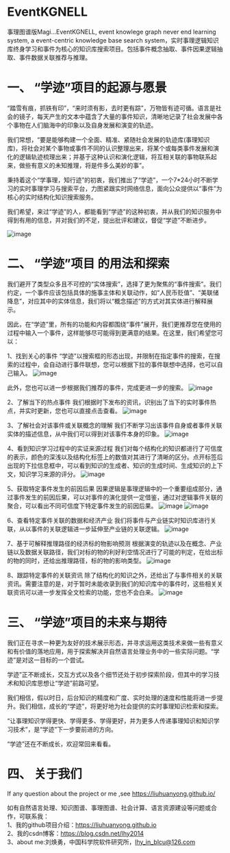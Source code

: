 # EventKGNELL
事理图谱版Magi...EventKGNELL, event knowlege graph never end learning system, a event-centric knowledge base search system，实时事理逻辑知识库终身学习和事件为核心的知识库搜索项目。包括事件概念抽取、事件因果逻辑抽取、事件数据关联推荐与推理。


# 一、 “学迹”项目的起源与愿景
“踏雪有痕，抓铁有印”，“来时须有影，去时更有踪”，万物皆有迹可循。语言是社会的镜子，每天产生的文本中蕴含了大量的事件知识，清晰地记录了社会发展中各个事物在人们脑海中的印象以及自身发展和演变的轨迹。

我们常想，“要是能够构建一个全面、精准、紧随社会发展的轨迹库(事理知识库)，将社会对某个事物或事件不同的认识整理出来，将某个或每类事件发展和演化的逻辑轨迹梳理出来；并基于这种认识和演化逻辑，将互相关联的事物联系起来，做些有意义的未知推理，将是件多么美妙的事”。

秉持着这个“学事理，知行迹”的初衷，我们推出了“学迹”，一个7*24小时不断学习的实时事理学习与搜索平台，力图紧跟实时网络信息，面向公众提供以“事件”为核心的实时结构化知识搜索服务。

我们希望，来过“学迹”的人，都能看到“学迹”的这种初衷，并从我们的知识服务中得到有用的信息，并对我们的不足，提出批评和建议，督促“学迹”不断进步。

![image](https://github.com/liuhuanyong/EventKGNELL/blob/master/image/main.jpg)


# 二、 “学迹”项目 的用法和探索
我们避开了类型众多且不可控的“实体搜索”，选择了更为聚焦的“事件搜索”。我们约定，一个事件应该包括具体的施事主体和关联动作，如“人民币贬值”、“美联储降息”，对应其中的实体信息，我们将以“概念描述”的方式对其实体进行解释展示。

因此，在“学迹”里，所有的功能和内容都围绕“事件”展开，我们更推荐您在使用的过程中输入一个事件，这样能够尽可能得到更满意的结果。在这里，我们希望您可以：

1、找到关心的事件
“学迹”以搜索框的形态出现，并限制在指定事件的搜索，在搜索的过程中，会自动进行事件联想，您可以根据下拉的事件联想中选择，也可以自己输入。
![image](https://github.com/liuhuanyong/EventKGNELL/blob/master/image/main.jpg)



此外，您也可以进一步根据我们推荐的事件，完成更进一步的搜索。
![image](https://github.com/liuhuanyong/EventKGNELL/blob/master/image/event_think.jpg)


2、了解当下的热点事件
我们根据时下发布的资讯，识别出了当下的实时事件热点，并实时更新，您也可以直接点击查看。
![image](hhttps://github.com/liuhuanyong/EventKGNELL/blob/master/image/hotevent.jpg)


3、了解社会对该事件或关联概念的理解
我们不断学习出该事件自身或者事件关联实体的描述信息，从中我们可以得到对该事件本身的印象。
![image](https://github.com/liuhuanyong/EventKGNELL/blob/master/image/learn_concept.jpg)


4、看到知识学习过程中的实证来源过程
我们对每个结构化的知识都进行了可信度的表示，颜色的深浅以及结构化标签上的数值对其进行了清晰的区分。点开标签后出现的下拉信息框中，可以看到知识的生成者、知识的生成时间、生成知识的上下文，知识学习来源的评分。
![image](https://github.com/liuhuanyong/EventKGNELL/blob/master/image/learn_cause.jpg)


5、获取特定事件发生的前因后果
因果逻辑是事理逻辑中的一个重要组成部分，通过事件发生的前因后果，可以对事件的演化提供一定借鉴，通过对逻辑事件关联的聚合，可以看出不同可信度下特定事件发生的前因后果。
![image](https://github.com/liuhuanyong/EventKGNELL/blob/master/image/cause.jpg)
![image](https://github.com/liuhuanyong/EventKGNELL/blob/master/image/effect.jpg)


6、查看特定事件关联的数据和经济产业
我们将事件与产业链实时知识库进行关联，从以事件的关联逻辑进一步延伸至产业链的关联逻辑。
![image](https://github.com/liuhuanyong/EventKGNELL/blob/master/image/chain.jpg)



7、基于可解释推理路径的经济标的物影响预测
根据演变的轨迹以及在概念、产业链以及数据关联路径，我们对标的物的利好利空情况进行了可能的判定，在给出标的物的同时，还给出推理路径，标的物的影响类型。
![image](https://github.com/liuhuanyong/EventKGNELL/blob/master/image/infer.jpg)


8、跟踪特定事件的关联资讯
除了结构化的知识之外，还给出了与事件相关的关联资讯。需要注意的是，对于暂时未能收录到我们的知识库中的事件时，这些相关关联资讯可以进一步发挥全文检索的功能，您也不会白来。
![image](https://github.com/liuhuanyong/EventKGNELL/blob/master/image/news.jpg)


# 三、 “学迹”项目的未来与期待
  我们正在寻求一种更为友好的技术展示形态，并寻求运用这类技术来做一些有意义和有价值的落地应用，用于探索解决并自然语言处理业务中的一些实际问题。“学迹”是对这一目标的一个尝试。

学迹”正不断成长，交互方式以及各个细节还处于初步探索阶段，但其中的学习技术和知识库思想让“学迹”前路可望。

  我们相信，假以时日，后台知识的精度和广度、实时处理的速度和性能将进一步提升。我们相信，成长的“学迹”，将更好地为社会提供的实时事理知识检索和探索。

“让事理知识学得更快、学得更多、学得更好，并为更多人传递事理知识和知识学习技术”，是“学迹”下一步要前进的方向。

“学迹”还在不断成长，欢迎常回来看看。

# 四、 关于我们
If any question about the project or me ,see https://liuhuanyong.github.io/  

如有自然语言处理、知识图谱、事理图谱、社会计算、语言资源建设等问题或合作，可联系我：  
1、我的github项目介绍：https://liuhuanyong.github.io  
2、我的csdn博客：https://blog.csdn.net/lhy2014  
3、about me:刘焕勇，中国科学院软件研究所，lhy_in_blcu@126.com  
